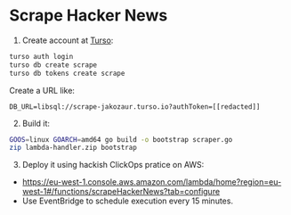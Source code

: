 # Scrape Hacker News

1. Create account at [Turso](https://turso.tech):
```bash
turso auth login
turso db create scrape
turso db tokens create scrape
```
Create a URL like:
```
DB_URL=libsql://scrape-jakozaur.turso.io?authToken=[[redacted]]
```
2. Build it:
```bash
GOOS=linux GOARCH=amd64 go build -o bootstrap scraper.go 
zip lambda-handler.zip bootstrap
```
3. Deploy it using hackish ClickOps pratice on AWS:
- https://eu-west-1.console.aws.amazon.com/lambda/home?region=eu-west-1#/functions/scrapeHackerNews?tab=configure
- Use EventBridge to schedule execution every 15 minutes.